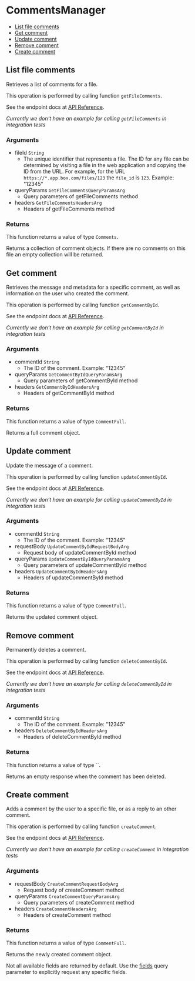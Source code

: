 # CommentsManager


- [List file comments](#list-file-comments)
- [Get comment](#get-comment)
- [Update comment](#update-comment)
- [Remove comment](#remove-comment)
- [Create comment](#create-comment)

## List file comments

Retrieves a list of comments for a file.

This operation is performed by calling function `getFileComments`.

See the endpoint docs at
[API Reference](https://developer.box.com/reference/get-files-id-comments/).

*Currently we don't have an example for calling `getFileComments` in integration tests*

### Arguments

- fileId `String`
  - The unique identifier that represents a file.  The ID for any file can be determined by visiting a file in the web application and copying the ID from the URL. For example, for the URL `https://*.app.box.com/files/123` the `file_id` is `123`. Example: "12345"
- queryParams `GetFileCommentsQueryParamsArg`
  - Query parameters of getFileComments method
- headers `GetFileCommentsHeadersArg`
  - Headers of getFileComments method


### Returns

This function returns a value of type `Comments`.

Returns a collection of comment objects. If there are no
comments on this file an empty collection will be returned.


## Get comment

Retrieves the message and metadata for a specific comment, as well
as information on the user who created the comment.

This operation is performed by calling function `getCommentById`.

See the endpoint docs at
[API Reference](https://developer.box.com/reference/get-comments-id/).

*Currently we don't have an example for calling `getCommentById` in integration tests*

### Arguments

- commentId `String`
  - The ID of the comment. Example: "12345"
- queryParams `GetCommentByIdQueryParamsArg`
  - Query parameters of getCommentById method
- headers `GetCommentByIdHeadersArg`
  - Headers of getCommentById method


### Returns

This function returns a value of type `CommentFull`.

Returns a full comment object.


## Update comment

Update the message of a comment.

This operation is performed by calling function `updateCommentById`.

See the endpoint docs at
[API Reference](https://developer.box.com/reference/put-comments-id/).

*Currently we don't have an example for calling `updateCommentById` in integration tests*

### Arguments

- commentId `String`
  - The ID of the comment. Example: "12345"
- requestBody `UpdateCommentByIdRequestBodyArg`
  - Request body of updateCommentById method
- queryParams `UpdateCommentByIdQueryParamsArg`
  - Query parameters of updateCommentById method
- headers `UpdateCommentByIdHeadersArg`
  - Headers of updateCommentById method


### Returns

This function returns a value of type `CommentFull`.

Returns the updated comment object.


## Remove comment

Permanently deletes a comment.

This operation is performed by calling function `deleteCommentById`.

See the endpoint docs at
[API Reference](https://developer.box.com/reference/delete-comments-id/).

*Currently we don't have an example for calling `deleteCommentById` in integration tests*

### Arguments

- commentId `String`
  - The ID of the comment. Example: "12345"
- headers `DeleteCommentByIdHeadersArg`
  - Headers of deleteCommentById method


### Returns

This function returns a value of type ``.

Returns an empty response when the comment has been deleted.


## Create comment

Adds a comment by the user to a specific file, or
as a reply to an other comment.

This operation is performed by calling function `createComment`.

See the endpoint docs at
[API Reference](https://developer.box.com/reference/post-comments/).

*Currently we don't have an example for calling `createComment` in integration tests*

### Arguments

- requestBody `CreateCommentRequestBodyArg`
  - Request body of createComment method
- queryParams `CreateCommentQueryParamsArg`
  - Query parameters of createComment method
- headers `CreateCommentHeadersArg`
  - Headers of createComment method


### Returns

This function returns a value of type `CommentFull`.

Returns the newly created comment object.

Not all available fields are returned by default. Use the
[fields](#param-fields) query parameter to explicitly request
any specific fields.


